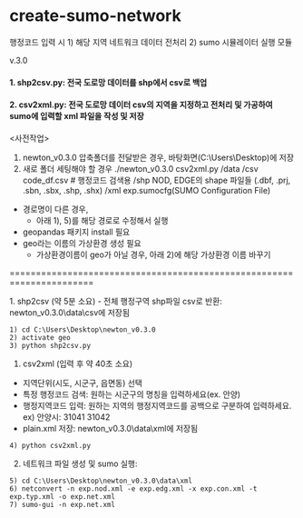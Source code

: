 # create-sumo-network
행정코드 입력 시 1) 해당 지역 네트워크 데이터 전처리 2) sumo 시뮬레이터 실행 모듈

v.3.0
#### 1. shp2csv.py: 전국 도로망 데이터를 shp에서 csv로 백업
#### 2. csv2xml.py: 전국 도로망 데이터 csv의 지역을 지정하고 전처리 및 가공하여 sumo에 입력할 xml 파일을 작성 및 저장

<사전작업>

1) newton_v0.3.0 압축폴더를 전달받은 경우, 바탕화면(C:\Users\Desktop)에 저장
2) 새로 폴더 세팅해야 할 경우
./newton_v0.3.0
	csv2xml.py
	/data
		/csv
			code_df.csv # 행정코드 검색용
		/shp
			NOD, EDGE의 shape 파일들
			(.dbf, .prj, .sbn, .sbx, .shp, .shx)
		/xml
			exp.sumocfg(SUMO Configuration File)

- 경로명이 다른 경우,  
	- 아래 1), 5)를 해당 경로로 수정해서 실행
- geopandas 패키지 install 필요
- geo라는 이름의 가상환경 생성 필요
	- 가상환경이름이 geo가 아닐 경우, 아래 2)에 해당 가상환경 이름 바꾸기

======================================================================

<Anaconda Prompt>
1. shp2csv (약 5분 소요)
 - 전체 행정구역 shp파일 csv로 반환: newton_v0.3.0\data\csv에 저장됨

	1) cd C:\Users\Desktop\newton_v0.3.0
	2) activate geo
	3) python shp2csv.py

1. csv2xml (입력 후 약 40초 소요)
 - 지역단위(시도, 시군구, 읍면동) 선택  
 - 특정 행정코드 검색: 원하는 시군구의 명칭을 입력하세요(ex. 안양)
 - 행정지역코드 입력: 원하는 지역의 행정지역코드를 공백으로 구분하여 입력하세요. ex) 안양시: 31041 31042
 - plain.xml 저장: newton_v0.3.0\data\xml에 저장됨
```
4) python csv2xml.py
```
2. 네트워크 파일 생성 및 sumo 실행: 
```
5) cd C:\Users\Desktop\newton_v0.3.0\data\xml
6) netconvert -n exp.nod.xml -e exp.edg.xml -x exp.con.xml -t exp.typ.xml -o exp.net.xml
7) sumo-gui -n exp.net.xml
```
